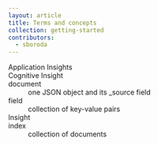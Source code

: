 ```yaml
---
layout: article
title: Terms and concepts
collection: getting-started
contributors:
  - sboroda
---
```


<dl>

  <dt>Application Insights</dt>
  <dd></dd>
  
  <dt>Cognitive Insight</dt>
  <dd></dd>

  <dt>document</dt>
  <dd>one JSON object and its _source field</dd>

  <dt>field</dt>
  <dd>collection of key-value pairs</dd>

  <dt>Insight</dt>
  <dd></dd>

  <dt>index</dt>
  <dd>collection of documents</dd>

</dl>